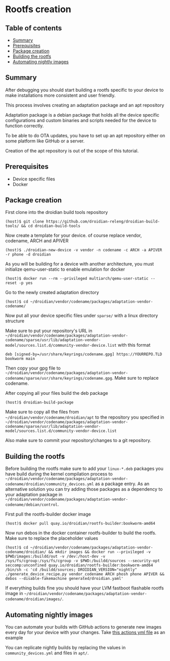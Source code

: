 Rootfs creation
===============

Table of contents
-----------------

* [Summary](#summary)
* [Prerequisites](#prerequisites)
* [Package creation](#package-creation)
* [Building the rootfs](#building-the-rootfs)
* [Automating nightly images](#automating-nightly-images)

Summary
-------

After debugging you should start building a rootfs specific to your device to make installations more consistent and user friendly.

This process involves creating an adaptation package and an apt repository

Adaptation package is a debian package that holds all the device specific configurations and custom binaries and scripts needed for the device to function correctly.

To be able to do OTA updates, you have to set up an apt repository either on some platform like GitHub or a server.

Creation of the apt repository is out of the scope of this tutorial.

Prerequisites
-------------

* Device specific files
* Docker

Package creation
----------------

First clone into the droidian build tools repository

	(host)$ git clone https://github.com/droidian-releng/droidian-build-tools/ && cd droidian-build-tools

Now create a template for your device. of course replace vendor, codename, ARCH and APIVER

	(host)$ ./droidian-new-device -v vendor -n codename -c ARCH -a APIVER -r phone -d droidian

As you will be building for a device with another architecture, you must initialize qemu-user-static to enable emulation for docker

	(host)$ docker run --rm --privileged multiarch/qemu-user-static --reset -p yes

Go to the newly created adaptation directory

	(host)$ cd ~/droidian/vendor/codename/packages/adaptation-vendor-codename/

Now put all your device specific files under `sparse/` with a linux directory structure

Make sure to put your repository's URL in `~/droidian/vendor/codename/packages/adaptation-vendor-codename/sparse/usr/lib/adaptation-vendor-model/sources.list.d/community-vendor-device.list` with this format

`deb [signed-by=/usr/share/keyrings/codename.gpg] https://YOURREPO.TLD bookworm main`

Then copy your gpg file to `~/droidian/vendor/codename/packages/adaptation-vendor-codename/sparse/usr/share/keyrings/codename.gpg`. Make sure to replace codename.

After copying all your files build the deb package

	(host)$ droidian-build-package

Make sure to copy all the files from `~/droidian/vendor/codename/droidian/apt` to the repository you specified in `~/droidian/vendor/codename/packages/adaptation-vendor-codename/sparse/usr/lib/adaptation-vendor-model/sources.list.d/community-vendor-device.list`

Also make sure to commit your repository/changes to a git repository.

Building the rootfs
-------------------

Before building the rootfs make sure to add your `linux-*.deb` packages you have build during the kernel compilation process to `~/droidian/vendor/codename/packages/adaptation-vendor-codename/droidian/community_devices.yml` as a package entry.
As an alternative solution you can try adding those packages as a dependency to your adaptation package in `~/droidian/vendor/codename/packages/adaptation-vendor-codename/debian/control`.

First pull the rootfs-builder docker image

	(host)$ docker pull quay.io/droidian/rootfs-builder:bookworm-amd64

Now run debos in the docker container rootfs-builder to build the rootfs. Make sure to replace the placeholder values

	(host)$ cd ~/droidian/vendor/codename/packages/adaptation-vendor-codename/droidian/ && mkdir images && docker run --privileged -v $PWD/images:/buildd/out -v /dev:/host-dev -v /sys/fs/cgroup:/sys/fs/cgroup -v $PWD:/buildd/sources --security-opt seccomp:unconfined quay.io/droidian/rootfs-builder:bookworm-amd64 /bin/sh -c 'cd /buildd/sources; DROIDIAN_VERSION="nightly" ./generate_device_recipe.py vendor_codename ARCH phosh phone APIVER && debos --disable-fakemachine generated/droidian.yaml'

If everything builds fine you should have your LVM fastboot flashable rootfs image in `~/droidian/vendor/codename/packages/adaptation-vendor-codename/droidian/images/`.

Automating nightly images
-------------------------

You can automate your builds with GitHub actions to generate new images every day for your device with your changes. Take [this actions yml file](https://github.com/droidian-onclite/droidian-images/blob/bookworm/.github/workflows/release.yml) as an example

You can replicate nightly builds by replacing the values in `community_devices.yml` and files in `apt/`.
